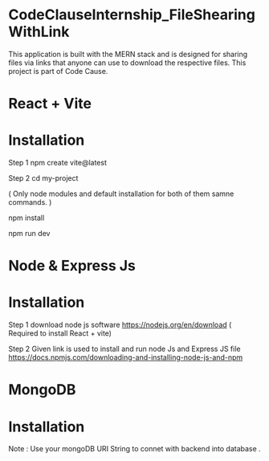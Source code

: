 # CodeClauseInternship_FileShearingWithLink
This application is built with the MERN stack and is designed for sharing files via links that anyone can use to download the respective files. This project is part of Code Cause.

# React + Vite 
# Installation 
Step 1 npm create vite@latest 

Step 2 cd my-project

( Only node modules and default installation for both of them samne commands. )

npm install

npm run dev

# Node & Express Js 
# Installation
Step 1 download node js software https://nodejs.org/en/download ( Required to install React + vite)

Step 2 Given link is used to install and run node Js and Express JS file https://docs.npmjs.com/downloading-and-installing-node-js-and-npm 

# MongoDB 
# Installation
Note : Use your mongoDB URI String to connet with backend into database . 
